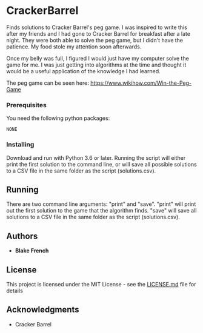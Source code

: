 # CrackerBarrel
Finds solutions to Cracker Barrel's peg game. I was inspired to write this after my friends and I had gone to Cracker Barrel for breakfast after a late night. They were both able to solve the peg game, but I didn't have the patience. My food stole my attention soon afterwards.

Once my belly was full, I figured I would just have my computer solve the game for me. I was just getting into algorithms at the time and thought it would be a useful application of the knowledge I had learned.

The peg game can be seen here: https://www.wikihow.com/Win-the-Peg-Game


### Prerequisites

You need the following python packages:

```
NONE
```

### Installing

Download and run with Python 3.6 or later. Running the script will either print the first solution to the command line, or will save all possible solutions to a CSV file in the same folder as the script (solutions.csv).

## Running

There are two command line arguments: "print" and "save". "print" will print out the first solution to the game that the algorithm finds. "save" will save all solutions to a CSV file in the same folder as the script (solutions.csv).

## Authors

* **Blake French**

## License

This project is licensed under the MIT License - see the [LICENSE.md](LICENSE.md) file for details

## Acknowledgments

* Cracker Barrel